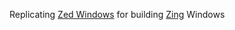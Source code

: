 Replicating [Zed Windows](https://github.com/deevus/zed-windows-builds) for building [Zing](https://github.com/sukeesh/zing) Windows
